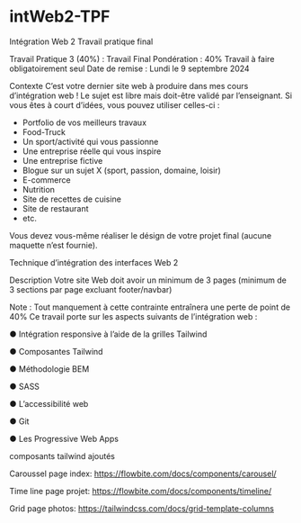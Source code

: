 # intWeb2-TPF
Intégration Web 2 Travail pratique final

Travail Pratique 3 (40%) : Travail Final
Pondération : 40%
Travail à faire obligatoirement seul
Date de remise : Lundi le 9 septembre 2024

Contexte
C’est votre dernier site web à produire dans mes cours d’intégration web !
Le sujet est libre mais doit-être validé par l’enseignant.
Si vous êtes à court d’idées, vous pouvez utiliser celles-ci :
- Portfolio de vos meilleurs travaux
- Food-Truck
- Un sport/activité qui vous passionne
- Une entreprise réelle qui vous inspire
- Une entreprise fictive
- Blogue sur un sujet X (sport, passion, domaine, loisir)
- E-commerce
- Nutrition
- Site de recettes de cuisine
- Site de restaurant
- etc.

Vous devez vous-même réaliser le désign de votre projet final (aucune maquette n’est fournie).

Technique d’intégration des interfaces Web 2

Description
Votre site Web doit avoir un minimum de 3 pages (minimum de 3 sections par page excluant
footer/navbar)

Note : Tout manquement à cette contrainte entraînera une perte de point de 40%
Ce travail porte sur les aspects suivants de l’intégration web :

● Intégration responsive à l’aide de la grilles Tailwind

● Composantes Tailwind

● Méthodologie BEM

● SASS

● L’accessibilité web

● Git

● Les Progressive Web Apps

composants tailwind ajoutés

Caroussel page index: https://flowbite.com/docs/components/carousel/

Time line page projet: https://flowbite.com/docs/components/timeline/ 

Grid page photos: https://tailwindcss.com/docs/grid-template-columns